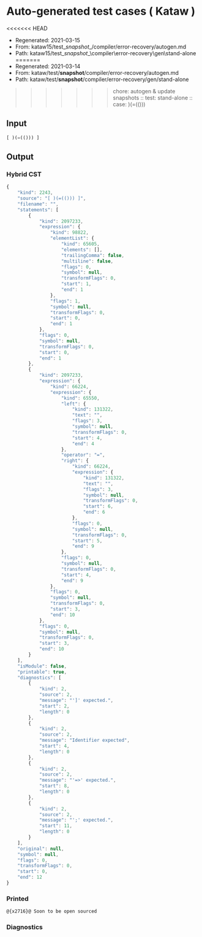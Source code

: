 # Auto-generated test cases ( Kataw )
<<<<<<< HEAD
- Regenerated: 2021-03-15
- From: kataw15/test\__snapshot__/compiler/error-recovery/autogen.md
- Path: kataw15/test\__snapshot__\compiler\error-recovery\gen\stand-alone
=======
- Regenerated: 2021-03-14
- From: kataw/test/__snapshot__/compiler/error-recovery/autogen.md
- Path: kataw/test/__snapshot__/compiler/error-recovery/gen/stand-alone
>>>>>>> chore: autogen & update snapshots
> :: test: stand-alone
> :: case: )(=(()))
## Input

`````js
[ )(=(())) ]
`````

## Output

### Hybrid CST

```javascript
{
    "kind": 2243,
    "source": "[ )(=(())) ]",
    "filename": "",
    "statements": [
        {
            "kind": 2097233,
            "expression": {
                "kind": 98822,
                "elementList": {
                    "kind": 65605,
                    "elements": [],
                    "trailingComma": false,
                    "multiline": false,
                    "flags": 0,
                    "symbol": null,
                    "transformFlags": 0,
                    "start": 1,
                    "end": 1
                },
                "flags": 1,
                "symbol": null,
                "transformFlags": 0,
                "start": 0,
                "end": 1
            },
            "flags": 0,
            "symbol": null,
            "transformFlags": 0,
            "start": 0,
            "end": 1
        },
        {
            "kind": 2097233,
            "expression": {
                "kind": 66224,
                "expression": {
                    "kind": 65550,
                    "left": {
                        "kind": 131322,
                        "text": "",
                        "flags": 3,
                        "symbol": null,
                        "transformFlags": 0,
                        "start": 4,
                        "end": 4
                    },
                    "operator": "=",
                    "right": {
                        "kind": 66224,
                        "expression": {
                            "kind": 131322,
                            "text": "",
                            "flags": 3,
                            "symbol": null,
                            "transformFlags": 0,
                            "start": 6,
                            "end": 6
                        },
                        "flags": 0,
                        "symbol": null,
                        "transformFlags": 0,
                        "start": 5,
                        "end": 9
                    },
                    "flags": 0,
                    "symbol": null,
                    "transformFlags": 0,
                    "start": 4,
                    "end": 9
                },
                "flags": 0,
                "symbol": null,
                "transformFlags": 0,
                "start": 3,
                "end": 10
            },
            "flags": 0,
            "symbol": null,
            "transformFlags": 0,
            "start": 3,
            "end": 10
        }
    ],
    "isModule": false,
    "printable": true,
    "diagnostics": [
        {
            "kind": 2,
            "source": 2,
            "message": "']' expected.",
            "start": 2,
            "length": 0
        },
        {
            "kind": 2,
            "source": 2,
            "message": "Identifier expected",
            "start": 4,
            "length": 0
        },
        {
            "kind": 2,
            "source": 2,
            "message": "'=>' expected.",
            "start": 8,
            "length": 0
        },
        {
            "kind": 2,
            "source": 2,
            "message": "';' expected.",
            "start": 11,
            "length": 0
        }
    ],
    "original": null,
    "symbol": null,
    "flags": 0,
    "transformFlags": 0,
    "start": 0,
    "end": 12
}
```

### Printed

```javascript
@{x2716}@ Soon to be open sourced
```

### Diagnostics

```javascript

```

